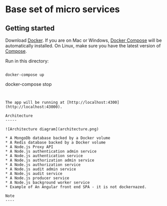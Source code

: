 Base set of micro services
=========

Getting started
---------------

Download [Docker](https://www.docker.com/products/overview). If you are on Mac or Windows, [Docker Compose](https://docs.docker.com/compose) will be automatically installed. On Linux, make sure you have the latest version of [Compose](https://docs.docker.com/compose/install/).

Run in this directory:
```

docker-compose up
```

docker-compose stop
```


The app will be running at [http://localhost:4300](http://localhost:43000).

Architecture
-----

![Architecture diagram](architecture.png)

* A MongoDb database backed by a Docker volume
* A Redis database backed by a Docker volume
* A Node.js Proxy API
* A Node.js authentication admin service
* A Node.js authentication service
* A Node.js authorization admin service
* A Node.js authorization service
* A Node.js audit admin service
* A Node.js audit service
* A Node.js producer service
* A Node.js background worker service
* Example of An Angular front end SPA - it is not dockernazed.

Note
----
